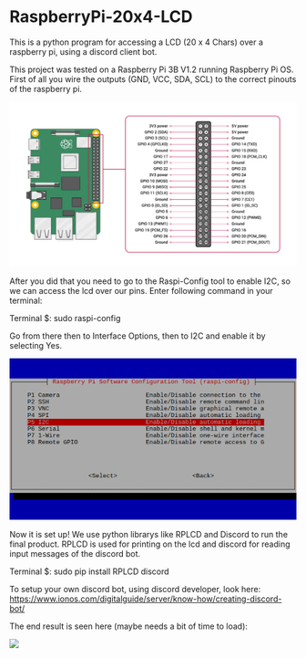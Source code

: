 # RaspberryPi-20x4-LCD

This is a python program for accessing a LCD (20 x 4 Chars) over a raspberry pi, using a discord client bot. 

This project was tested on a Raspberry Pi 3B V1.2 running Raspberry Pi OS.
First of all you wire the outputs (GND, VCC, SDA, SCL) to the correct pinouts of the raspberry pi.

![](pinouts.png)

After you did that you need to go to the Raspi-Config tool to enable I2C, so we can access the lcd over our pins. Enter following command in your terminal:

Terminal $: 
  sudo raspi-config
  
Go from there then to Interface Options, then to I2C and enable it by selecting Yes.

![](I2C.png)

Now it is set up! We use python librarys like RPLCD and Discord to run the final product. RPLCD is used for printing on the lcd and discord for reading input messages of the discord bot. 

Terminal $: 
  sudo pip install RPLCD discord
  
To setup your own discord bot, using discord developer, look here:
https://www.ionos.com/digitalguide/server/know-how/creating-discord-bot/

The end result is seen here (maybe needs a bit of time to load):

![](demo.gif)
